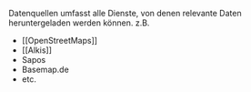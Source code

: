Datenquellen umfasst alle Dienste, von denen relevante Daten heruntergeladen werden können.
z.B.
- [[OpenStreetMaps]]
- [[Alkis]]
- Sapos
- Basemap.de
- etc.

